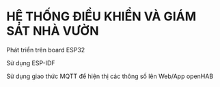 # HỆ THỐNG ĐIỀU KHIỂN VÀ GIÁM SÁT NHÀ VƯỜN

Phát triển trên board ESP32

Sử dụng ESP-IDF

Sử dụng giao thức MQTT để hiện thị các thông số lên Web/App openHAB
